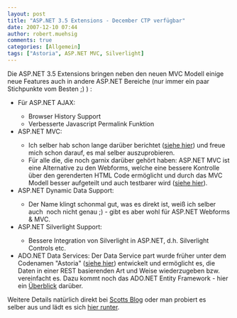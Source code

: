 ```yaml
---
layout: post
title: "ASP.NET 3.5 Extensions - December CTP verfügbar"
date: 2007-12-10 07:44
author: robert.muehsig
comments: true
categories: [Allgemein]
tags: ["Astoria", ASP.NET MVC, Silverlight]
---
```

<p>Die ASP.NET 3.5 Extensions bringen neben den neuen MVC Modell einige neue Features auch in andere ASP.NET Bereiche (nur immer ein paar Stichpunkte vom Besten ;) ) :</p> <ul> <li>Für ASP.NET AJAX: </li> <ul> <li>Browser History Support</li> <li>Verbesserte Javascript Permalink Funktion</li></ul> <li>ASP.NET MVC:</li> <ul> <li>Ich selber hab schon lange darüber berichtet (<a href="http://code-inside.de/blog/tag/aspnet-mvc/">siehe hier</a>) und freue mich schon darauf, es mal selber auszuprobieren. </li> <li>Für alle die, die noch garnix darüber gehört haben: ASP.NET MVC ist eine Alternative zu den Webforms, welche eine bessere Kontrolle über den gerenderten HTML Code ermöglicht und durch das MVC Modell besser aufgeteilt und auch testbarer wird (<a href="http://code-inside.de/blog/2007/11/15/was-das-aspnet-mvc-modell-bringt/">siehe hier</a>).</li></ul> <li>ASP.NET Dynamic Data Support:</li> <ul> <li>Der Name klingt schonmal gut, was es direkt ist, weiß ich selber auch&nbsp; noch nicht genau ;) - gibt es aber wohl für ASP.NET Webforms &amp; MVC.</li></ul> <li>ASP.NET Silverlight Support:</li> <ul> <li>Bessere Integration von Silverlight in ASP.NET, d.h. Silverlight Controls etc.</li></ul> <li>ADO.NET Data Services: Der Data Service part wurde früher unter dem Codenamen "Astoria" (<a href="http://code-inside.de/blog/tag/astoria/">siehe hier</a>) entwickelt und ermöglicht es, die Daten in einer REST basierenden Art und Weise wiederzugeben bzw. vereinfacht es. Dazu kommt noch das ADO.NET Entity Framework - hier ein <a href="http://msdn2.microsoft.com/en-us/library/aa697427(VS.80).aspx">Überblick</a> darüber.</li></ul> <p>Weitere Details natürlich direkt bei <a href="http://weblogs.asp.net/scottgu/archive/2007/12/09/asp-net-3-5-extensions-ctp-preview-released.aspx">Scotts Blog</a> oder man probiert es selber&nbsp;aus und lädt es sich <a href="http://asp.net/downloads/3.5-extensions/">hier runter</a>.&nbsp;</p>

